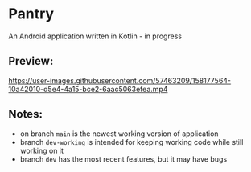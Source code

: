 # Pantry
An Android application written in Kotlin - in progress

## Preview:

https://user-images.githubusercontent.com/57463209/158177564-10a42010-d5e4-4a15-bce2-6aac5063efea.mp4

## Notes:
- on branch `main` is the newest working version of application
- branch `dev-working` is intended for keeping working code while still working on it
- branch `dev` has the most recent features, but it may have bugs
